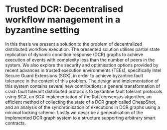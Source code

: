 # Trusted DCR: Decentralised workflow management in a byzantine setting
In this thesis we present a solution to the problem of decentralized distributed workflow execution.
The presented solution utilises partial state replication of dynamic condition response (DCR) graphs to achieve execution of events with complexity less than the number of peers in the system.
We also explore the security and optimisation options provided by recent advances in trusted execution environments (TEEs), specifically Intel Secure Guard Extensions (SGX), in order to achieve byzantine fault tolerance in the context of this problem.
The design and implementation of this system contains several new contributions: a general transformation of crash fault tolerant distributed protocols to byzantine fault tolerant protocols using SGX, an SGX implementation of the Raft consensus algorithm, an efficient method of collecting the state of a DCR graph called CheapShot, and an analysis of the synchronisation of executions in DCR graphs using a minimal locking scheme.
Lastly we describe a generalisation of the implemented DCR graph system to a structure supporting arbitrary smart contracts.
